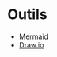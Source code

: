 # Outils

<!-- generateSubNav -->
* [Mermaid](/contenus/2_scenarisation/90_outils/80_mermaid/)
* [Draw.io](/contenus/2_scenarisation/90_outils/81_drawio/)
<!-- generateSubNavEnd -->
